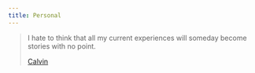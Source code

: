 ```yaml
---
title: Personal
---
```


> I hate to think that all my current experiences will someday become stories with no point.
>
> [Calvin](http://www.gocomics.com/calvinandhobbes/1995/05/25/)
